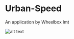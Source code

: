 # Urban-Speed
An application by Wheelbox lmt

![alt text](https://github.com/abhiraj121/Urban-Speed/blob/master/Urbanspeed-logo.jpeg?raw=true)

